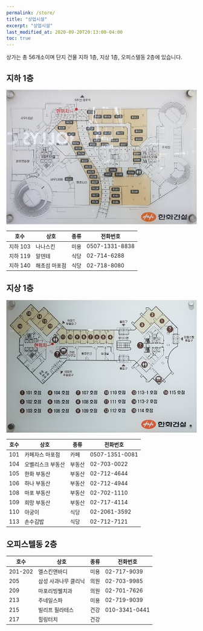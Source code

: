 ```yaml
---
permalink: /store/
title: "상업시설"
excerpt: "상업시설"
last_modified_at: 2020-09-20T20:13:00-04:00
toc: true
---
```


상가는 총 56개소이며 단지 건물 지하 1층, 지상 1층, 오피스텔동 2층에 있습니다.

## 지하 1층

![지하1층](/assets/images/map_b1.jpg)

| 호수 | 상호 | 종류 | 전화번호 |
| ---- | ---- | ---- |  ---- |
| 지하 103 | 나나스킨 | 미용 | 0507-1331-8838 |
| 지하 119 | 알덴테 | 식당 | 02-714-6288 |
| 지하 140 | 해초섬 마포점 | 식당 | 02-718-8080 |

## 지상 1층

![지상1층](/assets/images/map_g1.jpg)

| 호수 | 상호 | 종류 | 전화번호 |
| ---- | ---- | ---- |  ---- |
| 101 | 카페자스 마포점 | 카페 | 0507-1351-0081 |
| 104 | 오벨리스크 부동산 | 부동산 | 02-703-0022 |
| 105 | 한화 부동산 | 부동산 | 02-712-4644 |
| 106 | 하나 부동산 | 부동산 | 02-712-4944 |
| 108 | 마포 부동산 | 부동산 | 02-702-1110 |
| 109 | 희망 부동산 | 부동산 | 02-717-4114 |
| 110 | 아궁이 | 식당 | 02-2061-3592 |
| 113 | 손수김밥 | 식당 | 02-712-7121 |

## 오피스텔동 2층

| 호수 | 상호 | 종류 | 전화번호 |
| ---- | ---- | ---- |  ---- |
| 201-202 | 엘스킨앤바디 | 미용 | 02-717-9039 |
| 205 | 삼성 사과나무 클리닉 | 의원 | 02-703-9985 |
| 209 | 마포리빙웰치과 | 의원 | 02-701-7626 |
| 213 | 주네일스파 | 미용 | 02-719-9039 |
| 215 | 빌리프 필라테스 | 건강 | 010-3341-0441 |
| 217 | 힐링터치 | 건강 | |
